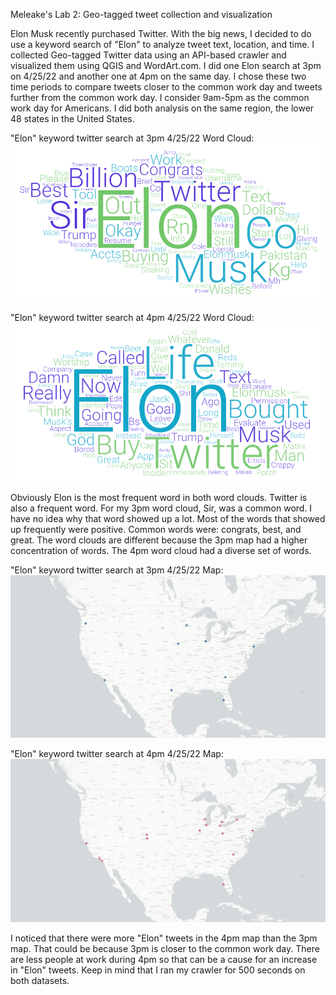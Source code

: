 Meleake's Lab 2: Geo-tagged tweet collection and visualization

Elon Musk recently purchased Twitter. With the big news, I decided to do use a keyword search of "Elon" to analyze tweet text, location, and time. I collected Geo-tagged Twitter data using an API-based crawler and visualized them using QGIS and WordArt.com. I did one Elon search at 3pm on 4/25/22 and another one at 4pm on the same day. I chose these two time periods to compare tweets closer to the common work day and tweets further from the common work day. I consider 9am-5pm as the common work day for Americans. I did both analysis on the same region, the lower 48 states in the United States.  

"Elon" keyword twitter search at 3pm 4/25/22 Word Cloud:
![image](img/WordArt3pm.png)
 
"Elon" keyword twitter search at 4pm 4/25/22 Word Cloud:
![image](img/WordArt4pm.png)

Obviously Elon is the most frequent word in both word clouds. Twitter is also a frequent word. For my 3pm word cloud, Sir, was a common word. I have no idea why that word showed up a lot. Most of the words that showed up frequently were positive. Common words were: congrats, best, and great. The word clouds are different because the 3pm map had a higher concentration of words. The 4pm word cloud had a diverse set of words. 

"Elon" keyword twitter search at 3pm 4/25/22 Map:
![image](img/ustweets3pm.png)

"Elon" keyword twitter search at 4pm 4/25/22 Map:
![image](img/ustweets4pm.png)

I noticed that there were more "Elon" tweets in the 4pm map than the 3pm map. That could be because 3pm is closer to the common work day. There are less people at work during 4pm so that can be a cause for an increase in "Elon" tweets. Keep in mind that I ran my crawler for 500 seconds on both datasets.
